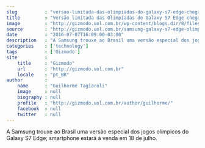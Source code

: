 ```yaml
---
slug          : "versao-limitada-das-olimpiadas-do-galaxy-s7-edge-chega-ao-brasil-por-rs-4-499"
title         : "Versão limitada das Olimpíadas do Galaxy S7 Edge chega ao Brasil por R$ 4.499"
image         : "http://gizmodo.uol.com.br/wp-content/blogs.dir/8/files/2016/07/galaxys7edgeolimpico-abre.jpg"
source        : "http://gizmodo.uol.com.br/samsung-galaxy-s7-edge-olimpiadas/"
date          : "2016-07-07T16:09:00-03:00"
description   : "A Samsung trouxe ao Brasil uma versão especial dos jogos olímpicos do Galaxy S7 Edge; smartphone estará à venda em 18 de julho."
categories    : ['technology']
tags          : ['Gizmodo']
site          :
    title     : "Gizmodo"
    url       : "http://gizmodo.uol.com.br"
    locale    : "pt_BR"
author        :
    name      : "Guilherme Tagiaroli"
    image     : null
    biography : null
    profile   : "http://gizmodo.uol.com.br/author/guilherme/"
    facebook  : null
    twitter   : null
---
```


A Samsung trouxe ao Brasil uma versão especial dos jogos olímpicos do Galaxy S7 Edge; smartphone estará à venda em 18 de julho.
